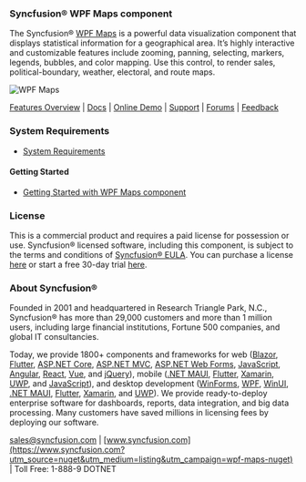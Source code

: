 ### Syncfusion® WPF Maps component
The Syncfusion® [WPF Maps](https://www.syncfusion.com/wpf-controls/map?utm_source=nuget&utm_medium=listing&utm_campaign=wpf-maps-nuget) is a powerful data visualization component that displays statistical information for a geographical area. It’s highly interactive and customizable features include zooming, panning, selecting, markers, legends, bubbles, and color mapping. Use this control, to render sales, political-boundary, weather, electoral, and route maps.

![WPF Maps](https://cdn.syncfusion.com/nuget-readme/wpf/wpf_map.png)

[Features Overview](https://www.syncfusion.com/wpf-controls/map?utm_source=nuget&utm_medium=listing&utm_campaign=wpf-maps-nuget) | [Docs](https://help.syncfusion.com/wpf/maps/getting-started?utm_source=nuget&utm_medium=listing&utm_campaign=wpf-maps-nuget) | [Online Demo](https://github.com/syncfusion/wpf-demos?utm_source=nuget&utm_medium=listing&utm_campaign=wpf-maps-nuget) | [Support](https://support.syncfusion.com/create?utm_source=nuget&utm_medium=listing&utm_campaign=wpf-maps-nuget) | [Forums](https://www.syncfusion.com/forums/wpf?utm_source=nuget&utm_medium=listing&utm_campaign=wpf-maps-nuget) | [Feedback](https://www.syncfusion.com/feedback/wpf?utm_source=nuget&utm_medium=listing&utm_campaign=wpf-maps-nuget)

### System Requirements

* [System Requirements](https://help.syncfusion.com/wpf/installation/system-requirements?utm_source=nuget&utm_medium=listing&utm_campaign=wpf-maps-nuget)

#### Getting Started

* [Getting Started with WPF Maps component](https://help.syncfusion.com/wpf/maps/getting-started?utm_source=nuget&utm_medium=listing&utm_campaign=wpf-maps-nuget)

### License

This is a commercial product and requires a paid license for possession or use. Syncfusion® licensed software, including this component, is subject to the terms and conditions of [Syncfusion® EULA](https://www.syncfusion.com/eula/es/?utm_source=nuget&utm_medium=listing&utm_campaign=wpf-maps-nuget). You can purchase a license [here](https://www.syncfusion.com/sales/products?utm_source=nuget&utm_medium=listing&utm_campaign=wpf-maps-nuget) or start a free 30-day trial [here](https://www.syncfusion.com/account/manage-trials/start-trials?utm_source=nuget&utm_medium=listing&utm_campaign=wpf-maps-nuget).

### About Syncfusion®

Founded in 2001 and headquartered in Research Triangle Park, N.C., Syncfusion® has more than 29,000 customers and more than 1 million users, including large financial institutions, Fortune 500 companies, and global IT consultancies.
 
Today, we provide 1800+ components and frameworks for web ([Blazor](https://www.syncfusion.com/blazor-components?utm_source=nuget&utm_medium=listing&utm_campaign=wpf-maps-nuget), [Flutter](https://www.syncfusion.com/flutter-widgets?utm_source=nuget&utm_medium=listing&utm_campaign=wpf-maps-nuget), [ASP.NET Core](https://www.syncfusion.com/aspnet-core-ui-controls?utm_source=nuget&utm_medium=listing&utm_campaign=wpf-maps-nuget), [ASP.NET MVC](https://www.syncfusion.com/aspnet-mvc-ui-controls?utm_source=nuget&utm_medium=listing&utm_campaign=wpf-maps-nuget), [ASP.NET Web Forms](https://www.syncfusion.com/jquery/aspnet-webforms-ui-controls?utm_source=nuget&utm_medium=listing&utm_campaign=wpf-maps-nuget), [JavaScript](https://www.syncfusion.com/javascript-ui-controls?utm_source=nuget&utm_medium=listing&utm_campaign=wpf-maps-nuget), [Angular](https://www.syncfusion.com/angular-ui-components?utm_source=nuget&utm_medium=listing&utm_campaign=wpf-maps-nuget), [React](https://www.syncfusion.com/react-ui-components?utm_source=nuget&utm_medium=listing&utm_campaign=wpf-maps-nuget), [Vue](https://www.syncfusion.com/vue-ui-components?utm_source=nuget&utm_medium=listing&utm_campaign=wpf-maps-nuget), and [jQuery](https://www.syncfusion.com/jquery-ui-widgets?utm_source=nuget&utm_medium=listing&utm_campaign=wpf-maps-nuget)), mobile ([.NET MAUI](https://www.syncfusion.com/maui-controls?utm_source=nuget&utm_medium=listing&utm_campaign=wpf-maps-nuget), [Flutter](https://www.syncfusion.com/flutter-widgets?utm_source=nuget&utm_medium=listing&utm_campaign=wpf-maps-nuget), [Xamarin](https://www.syncfusion.com/xamarin-ui-controls?utm_source=nuget&utm_medium=listing&utm_campaign=wpf-maps-nuget), [UWP](https://www.syncfusion.com/uwp-ui-controls?utm_source=nuget&utm_medium=listing&utm_campaign=wpf-maps-nuget), and [JavaScript](https://www.syncfusion.com/javascript-ui-controls?utm_source=nuget&utm_medium=listing&utm_campaign=wpf-maps-nuget)), and desktop development ([WinForms](https://www.syncfusion.com/winforms-ui-controls?utm_source=nuget&utm_medium=listing&utm_campaign=wpf-maps-nuget), [WPF](https://www.syncfusion.com/wpf-controls?utm_source=nuget&utm_medium=listing&utm_campaign=wpf-maps-nuget), [WinUI](https://www.syncfusion.com/winui-controls?utm_source=nuget&utm_medium=listing&utm_campaign=wpf-maps-nuget), [.NET MAUI](https://www.syncfusion.com/maui-controls?utm_source=nuget&utm_medium=listing&utm_campaign=wpf-maps-nuget), [Flutter](https://www.syncfusion.com/flutter-widgets?utm_source=nuget&utm_medium=listing&utm_campaign=wpf-maps-nuget), [Xamarin](https://www.syncfusion.com/xamarin-ui-controls?utm_source=nuget&utm_medium=listing&utm_campaign=wpf-maps-nuget), and [UWP](https://www.syncfusion.com/uwp-ui-controls?utm_source=nuget&utm_medium=listing&utm_campaign=wpf-maps-nuget)). We provide ready-to-deploy enterprise software for dashboards, reports, data integration, and big data processing. Many customers have saved millions in licensing fees by deploying our software.

[sales@syncfusion.com](mailto:sales@syncfusion.com?Subject=Syncfusion%20WPF%20Maps%20-%20NuGet) | [www.syncfusion.com](https://www.syncfusion.com?utm_source=nuget&utm_medium=listing&utm_campaign=wpf-maps-nuget) | Toll Free: 1-888-9 DOTNET


